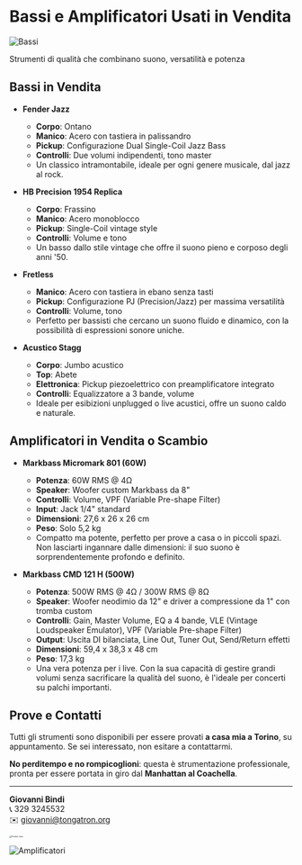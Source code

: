 # Bassi e Amplificatori Usati in Vendita



![Bassi](https://tongatron.github.io/img/bassi.jpg)

Strumenti di qualità che combinano suono, versatilità e potenza

## Bassi in Vendita

- **Fender Jazz**
  - **Corpo**: Ontano
  - **Manico**: Acero con tastiera in palissandro
  - **Pickup**: Configurazione Dual Single-Coil Jazz Bass
  - **Controlli**: Due volumi indipendenti, tono master
  - Un classico intramontabile, ideale per ogni genere musicale, dal jazz al rock.

- **HB Precision 1954 Replica**
  - **Corpo**: Frassino
  - **Manico**: Acero monoblocco
  - **Pickup**: Single-Coil vintage style
  - **Controlli**: Volume e tono
  - Un basso dallo stile vintage che offre il suono pieno e corposo degli anni '50.

- **Fretless**
  - **Manico**: Acero con tastiera in ebano senza tasti
  - **Pickup**: Configurazione PJ (Precision/Jazz) per massima versatilità
  - **Controlli**: Volume, tono
  - Perfetto per bassisti che cercano un suono fluido e dinamico, con la possibilità di espressioni sonore uniche.
  
- **Acustico Stagg**
  - **Corpo**: Jumbo acustico
  - **Top**: Abete
  - **Elettronica**: Pickup piezoelettrico con preamplificatore integrato
  - **Controlli**: Equalizzatore a 3 bande, volume
  - Ideale per esibizioni unplugged o live acustici, offre un suono caldo e naturale.

## Amplificatori in Vendita o Scambio

- **Markbass Micromark 801 (60W)**
  - **Potenza**: 60W RMS @ 4Ω
  - **Speaker**: Woofer custom Markbass da 8"
  - **Controlli**: Volume, VPF (Variable Pre-shape Filter)
  - **Input**: Jack 1/4" standard
  - **Dimensioni**: 27,6 x 26 x 26 cm
  - **Peso**: Solo 5,2 kg
  - Compatto ma potente, perfetto per prove a casa o in piccoli spazi. Non lasciarti ingannare dalle dimensioni: il suo suono è sorprendentemente profondo e definito.

- **Markbass CMD 121 H (500W)**
  - **Potenza**: 500W RMS @ 4Ω / 300W RMS @ 8Ω
  - **Speaker**: Woofer neodimio da 12" e driver a compressione da 1" con tromba custom
  - **Controlli**: Gain, Master Volume, EQ a 4 bande, VLE (Vintage Loudspeaker Emulator), VPF (Variable Pre-shape Filter)
  - **Output**: Uscita DI bilanciata, Line Out, Tuner Out, Send/Return effetti
  - **Dimensioni**: 59,4 x 38,3 x 48 cm
  - **Peso**: 17,3 kg
  - Una vera potenza per i live. Con la sua capacità di gestire grandi volumi senza sacrificare la qualità del suono, è l'ideale per concerti su palchi importanti.

## Prove e Contatti

Tutti gli strumenti sono disponibili per essere provati **a casa mia a Torino**, su appuntamento. Se sei interessato, non esitare a contattarmi.

**No perditempo e no rompicoglioni**: questa è strumentazione professionale, pronta per essere portata in giro dal **Manhattan al Coachella**.

---

**Giovanni Bindi**  
📞 329 3245532  
✉️ giovanni@tongatron.org

<img src="https://tongatron.github.io/img/fender.jpg" alt="Fender Jazz" style="zoom:25%;" />

![Amplificatori](https://tongatron.github.io/img/ampli.jpg)
